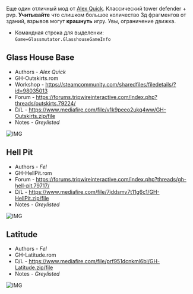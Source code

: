 [Alex Quick]: https://steamcommunity.com/id/mrkadish 'KF_Alex'

Еще один отличный мод от [Alex Quick]. Классический tower defender + pvp. **Учитывайте** что слишком большое количество 3д фрагментов от зданий, взрывов могут **крашнуть** игру. Увы, ограничение движка.

* Командная строка для выделенки: `Game=Glassmutator.GlasshouseGameInfo`

## Glass House Base

* Authors - *Alex Quick*
* GH-Outskirts.rom
* Workshop - <https://steamcommunity.com/sharedfiles/filedetails/?id=98035013>
* Forum - <https://forums.tripwireinteractive.com/index.php?threads/outskirts.79224/>
* D/L - <https://www.mediafire.com/file/v1k9peeo2ukq4ww/GH-Outskirts.zip/file>
* Notes - *Greylisted*

![IMG](https://i.imgur.com/QCVkl9d.jpg)

## Hell Pit

* Authors - *Fel*
* GH-HellPit.rom
* Forum - <https://forums.tripwireinteractive.com/index.php?threads/gh-hell-pit.79717/>
* D/L - <https://www.mediafire.com/file/7jddsmv7t11g6c1/GH-HellPit.zip/file>
* Notes - *Greylisted*

![IMG](https://i.imgur.com/rLelJwt.jpg)

## Latitude

* Authors - *Fel*
* GH-Latitude.rom
* D/L - <https://www.mediafire.com/file/prf951dcnkml6bi/GH-Latitude.zip/file>
* Notes - *Greylisted*

![IMG](https://i.imgur.com/T35CPtW.jpg)
